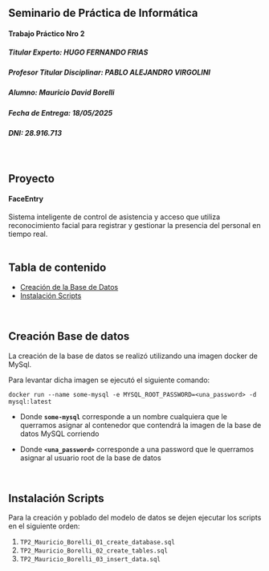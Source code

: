 ## Seminario de Práctica de Informática
#### Trabajo Práctico Nro 2
##### Titular Experto: HUGO FERNANDO FRIAS
##### Profesor Titular Disciplinar: PABLO ALEJANDRO VIRGOLINI
##### Alumno: Mauricio David Borelli
##### Fecha de Entrega: 18/05/2025
##### DNI: 28.916.713
<br>

## Proyecto

#### FaceEntry
Sistema inteligente de control de asistencia y acceso que utiliza reconocimiento facial para registrar y gestionar la presencia del personal en tiempo real.
<br>
<br>

## Tabla de contenido

* [Creación de la Base de Datos](#creación-base-de-datos)
* [Instalación Scripts](#instalación-scripts)
<br>

## Creación Base de datos

La creación de la base de datos se realizó utilizando una imagen docker de MySql.

Para levantar dicha imagen se ejecutó el siguiente comando:
```
docker run --name some-mysql -e MYSQL_ROOT_PASSWORD=<una_password> -d mysql:latest
```

- Donde **`some-mysql`** corresponde a un nombre cualquiera que le querramos asignar al contenedor que contendrá la imagen de la base de datos MySQL corriendo

- Donde **`<una_password>`** corresponde a una password que le querramos asignar al usuario root de la base de datos
<br>

## Instalación Scripts

Para la creación y poblado del modelo de datos se dejen ejecutar los scripts en el siguiente orden:

1. `TP2_Mauricio_Borelli_01_create_database.sql`
2. `TP2_Mauricio_Borelli_02_create_tables.sql`
3. `TP2_Mauricio_Borelli_03_insert_data.sql`